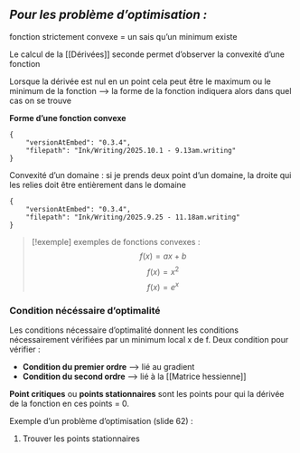 
## *Pour les problème d’optimisation :* 


fonction strictement convexe = un sais qu’un minimum existe 

Le calcul de la [[Dérivées]] seconde permet d’observer la convexité d’une fonction

Lorsque la dérivée est nul en un point cela peut être le maximum ou le minimum de la fonction —> la forme de la fonction indiquera alors dans quel cas on se trouve


**Forme d’une fonction convexe**


```handwritten-ink
{
	"versionAtEmbed": "0.3.4",
	"filepath": "Ink/Writing/2025.10.1 - 9.13am.writing"
}
```


Convexité d’un domaine : si je prends deux point d’un domaine, la droite qui les relies doit être entièrement dans le domaine

```handwritten-ink
{
	"versionAtEmbed": "0.3.4",
	"filepath": "Ink/Writing/2025.9.25 - 11.18am.writing"
}
```
> [!exemple] exemples de fonctions convexes : 
> $$f(x) = ax + b$$
>  $$f(x) = x^2$$$$f(x) = e^x$$

### Condition nécéssaire d’optimalité

Les conditions nécessaire d’optimalité donnent les conditions nécessairement vérifiées par un minimum local x de f.
Deux condition pour vérifier :
- **Condition du premier ordre** —> lié au gradient
- **Condition du second ordre** —> lié à la [[Matrice hessienne]]

**Point critiques** ou **points stationnaires** sont les points pour qui la dérivée de la fonction en ces points = 0.


Exemple d’un problème d’optimisation (slide 62) :
1) Trouver les points stationnaires